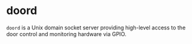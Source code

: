 # doord

`doord` is a Unix domain socket server providing high-level access to the door control and monitoring hardware via GPIO.
